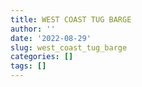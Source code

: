 ```yaml
---
title: WEST COAST TUG BARGE
author: ''
date: '2022-08-29'
slug: west_coast_tug_barge
categories: []
tags: []
---
```

